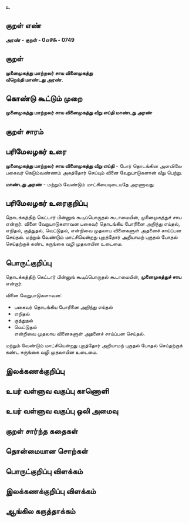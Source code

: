 உ

## குறள் எண் 

**அரண் - குறள் - 0எ௪௯ - 0749**

## குறள் 

**முனைமுகத்து மாற்றலர் சாய வினைமுகத்து  
வீறெய்தி மாண்டது அரண்.**

## கொண்டு கூட்டும் முறை

**முனைமுகத்து மாற்றலர் சாய வினைமுகத்து வீறு எய்தி மாண்டது அரண்**

## குறள் சாரம் 


## பரிமேலழகர் உரை

**முனைமுகத்து மாற்றலர் சாய வினைமுகத்து வீறு எய்தி** - போர் தொடங்கின அளவிலே பகைவர் கெடும்வண்ணம் அகத்தோர் செய்யும் வினை வேறுபாடுகளான் வீறு பெற்று.  

**மாண்டது அரண்** - மற்றும் வேண்டும் மாட்சியையுடையதே அரணாவது.

## பரிமேலழகர் உரைகுறிப்பு   

தொடக்கத்திற் கெட்டார் பின்னுங் கூடிப்பொருதல் கூடாமையின், முனைமுகத்துச் சாய என்றார். வினை வேறுபாடுகளாவன பகைவர் தொடங்கிய போரினை அறிந்து எய்தல், எறிதல், குத்துதல், வெட்டுதல், என்றிவை முதலாய வினைகளுள் அதனைச் சாய்ப்பன செய்தல். மற்றும் வேண்டும் மாட்சியென்றது புறத்தோர் அறியாமற் புகுதல் போதல் செய்தற்குக் கண்ட சுருங்கை வழி முதலாயின உடைமை.

## பொருட்குறிப்பு 

தொடக்கத்திற் கெட்டார் பின்னுங் கூடிப்பொருதல் கூடாமையின், **முனைமுகத்துச் சாய** என்றார். 

வினை வேறுபாடுகளாவன:  
* பகைவர் தொடங்கிய போரினை அறிந்து எய்தல் 
* எறிதல் 
* குத்துதல் 
* வெட்டுதல்   
என்றிவை முதலாய வினைகளுள் அதனைச் சாய்ப்பன செய்தல். 

மற்றும் வேண்டும் மாட்சியென்றது புறத்தோர் அறியாமற் புகுதல் போதல் செய்தற்குக் கண்ட சுருங்கை வழி முதலாயின உடைமை.

## இலக்கணக்குறிப்பு  


## உயர் வள்ளுவ வகுப்பு காணொளி


## உயர் வள்ளுவ வகுப்பு ஒலி அமைவு 

 
## குறள் சார்ந்த கதைகள் 


## தொன்மையான சொற்கள்


## பொருட்குறிப்பு விளக்கம்


## இலக்கணக்குறிப்பு விளக்கம்


## ஆங்கில கருத்தாக்கம் 


